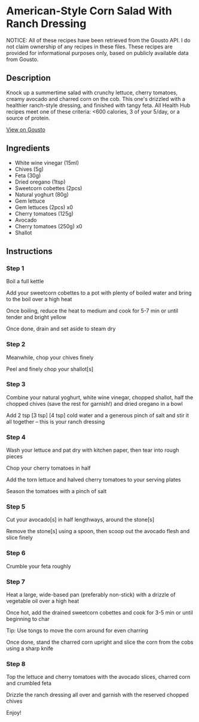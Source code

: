 # American-Style Corn Salad With Ranch Dressing

NOTICE: All of these recipes have been retrieved from the Gousto API. I do not claim ownership of any recipes in these files. These recipes are provided for informational purposes only, based on publicly available data from Gousto.

## Description

Knock up a summertime salad with crunchy lettuce, cherry tomatoes, creamy avocado and charred corn on the cob. This one's drizzled with a healthier ranch-style dressing, and finished with tangy feta. All Health Hub recipes meet one of these criteria: <600 calories, 3 of your 5/day, or a source of protein.

[View on Gousto](https://www.gousto.co.uk/recipes/cookbook/american-corn-salad-with-ranch-dressing)

## Ingredients

- White wine vinegar (15ml)
- Chives (5g)
- Feta (30g)
- Dried oregano (1tsp)
- Sweetcorn cobettes (2pcs)
- Natural yoghurt (80g)
- Gem lettuce
- Gem lettuces (2pcs) x0
- Cherry tomatoes (125g)
- Avocado
- Cherry tomatoes (250g) x0
- Shallot

## Instructions


### Step 1

Boil a full kettle

Add your sweetcorn cobettes to a pot with plenty of boiled water and bring to the boil over a high heat

Once boiling, reduce the heat to medium and cook for 5-7 min or until tender and bright yellow

Once done, drain and set aside to steam dry


### Step 2

Meanwhile, chop your chives finely

Peel and finely chop your shallot[s]


### Step 3

Combine your natural yoghurt, white wine vinegar, chopped shallot, half the chopped chives (save the rest for garnish!) and dried oregano in a bowl

Add 2 tsp <span class="text-purple">[3 tsp] </span><span class="text-danger">[4 tsp]</span> cold water and a generous pinch of salt and stir it all together – this is your ranch dressing


### Step 4

Wash your lettuce and pat dry with kitchen paper, then tear into rough pieces

Chop your cherry tomatoes in half

Add the torn lettuce and halved cherry tomatoes to your serving plates

Season the tomatoes with a pinch of salt


### Step 5

Cut your avocado[s] in half lengthways, around the stone[s]

Remove the stone[s] using a spoon, then scoop out the avocado flesh and slice finely


### Step 6

Crumble your feta roughly


### Step 7

Heat a large, wide-based pan (preferably non-stick) with a drizzle of vegetable oil over a high heat

Once hot, add the drained sweetcorn cobettes and cook for 3-5 min or until beginning to char

Tip: Use tongs to move the corn around for even charring

Once done, stand the charred corn upright and slice the corn from the cobs<span class="text-danger"> </span>using a sharp knife

### Step 8

Top the lettuce and cherry tomatoes with the avocado slices, charred corn and crumbled feta

Drizzle the ranch dressing all over and garnish with the reserved chopped chives

Enjoy!

